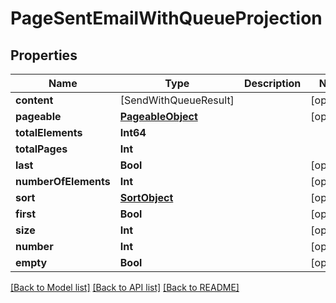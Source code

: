 # PageSentEmailWithQueueProjection

## Properties
Name | Type | Description | Notes
------------ | ------------- | ------------- | -------------
**content** | [SendWithQueueResult] |  | [optional] 
**pageable** | [**PageableObject**](PageableObject) |  | [optional] 
**totalElements** | **Int64** |  | 
**totalPages** | **Int** |  | 
**last** | **Bool** |  | [optional] 
**numberOfElements** | **Int** |  | [optional] 
**sort** | [**SortObject**](SortObject) |  | [optional] 
**first** | **Bool** |  | [optional] 
**size** | **Int** |  | [optional] 
**number** | **Int** |  | [optional] 
**empty** | **Bool** |  | [optional] 

[[Back to Model list]](../README#documentation-for-models) [[Back to API list]](../README#documentation-for-api-endpoints) [[Back to README]](../README)


